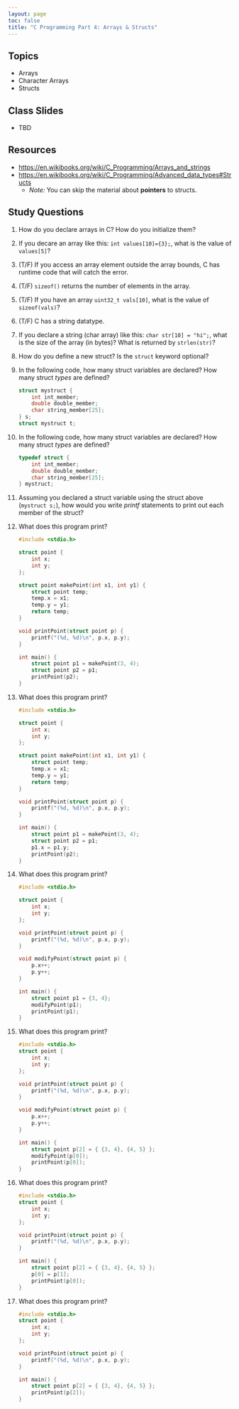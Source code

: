 ```yaml
---
layout: page
toc: false
title: "C Programming Part 4: Arrays & Structs"
---
```


## Topics
- Arrays
- Character Arrays
- Structs

## Class Slides
- TBD

## Resources
* <https://en.wikibooks.org/wiki/C_Programming/Arrays_and_strings>
* <https://en.wikibooks.org/wiki/C_Programming/Advanced_data_types#Structs> 
    * *Note:* You can skip the material about **pointers** to structs.

## Study Questions
1. How do you declare arrays in C? How do you initialize them?
1. If you decare an array like this: `int values[10]={3};`, what is the value of `values[5]`?
1. (T/F) If you access an array element outside the array bounds, C has runtime code that will catch the error.
1. (T/F) `sizeof()` returns the number of elements in the array.
1. (T/F) If you have an array `uint32_t vals[10]`, what is the value of `sizeof(vals)`?
1. (T/F) C has a string datatype.
1. If you declare a string (char array) like this: `char str[10] = "hi";`, what is the size of the array (in bytes)? What is returned by `strlen(str)`?
1. How do you define a new struct?  Is the `struct` keyword optional?
1. In the following code, how many struct variables are declared? How many struct *types* are defined?
    ```c
    struct mystruct {
        int int_member;
        double double_member;
        char string_member[25];
    } s;
    struct mystruct t;
    ```
1. In the following code, how many struct variables are declared? How many struct *types* are defined?
    ```c
    typedef struct {
        int int_member;
        double double_member;
        char string_member[25];
    } mystruct;
    ```

1. Assuming you declared a struct variable using the struct above (`mystruct s;`), how would you write *printf* statements to print out each member of the struct?

1. What does this program print?
    ```c
    #include <stdio.h>

    struct point {
        int x;
        int y;
    };

    struct point makePoint(int x1, int y1) {
        struct point temp;
        temp.x = x1;
        temp.y = y1;
        return temp;
    }

    void printPoint(struct point p) {
        printf("(%d, %d)\n", p.x, p.y);
    }

    int main() {
        struct point p1 = makePoint(3, 4);
        struct point p2 = p1;
        printPoint(p2);
    }
    ```

1. What does this program print?
    ```c
    #include <stdio.h>

    struct point {
        int x;
        int y;
    };

    struct point makePoint(int x1, int y1) {
        struct point temp;
        temp.x = x1;
        temp.y = y1;
        return temp;
    }

    void printPoint(struct point p) {
        printf("(%d, %d)\n", p.x, p.y);
    }

    int main() {
        struct point p1 = makePoint(3, 4);
        struct point p2 = p1;
        p1.x = p1.y;
        printPoint(p2);
    }
    ```

1. What does this program print?
    ```c
    #include <stdio.h>

    struct point {
        int x;
        int y;
    };

    void printPoint(struct point p) {
        printf("(%d, %d)\n", p.x, p.y);
    }

    void modifyPoint(struct point p) {
        p.x++;
        p.y++;
    }

    int main() {
        struct point p1 = {3, 4};
        modifyPoint(p1);
        printPoint(p1);
    }
    ```

1. What does this program print?
    ```c
    #include <stdio.h>
    struct point {
        int x;
        int y;
    };

    void printPoint(struct point p) {
        printf("(%d, %d)\n", p.x, p.y);
    }

    void modifyPoint(struct point p) {
        p.x++;
        p.y++;
    }

    int main() {
        struct point p[2] = { {3, 4}, {4, 5} };
        modifyPoint(p[0]);
        printPoint(p[0]);
    }
    ```

1. What does this program print?
    ```c
    #include <stdio.h>
    struct point {
        int x;
        int y;
    };

    void printPoint(struct point p) {
        printf("(%d, %d)\n", p.x, p.y);
    }

    int main() {
        struct point p[2] = { {3, 4}, {4, 5} };
        p[0] = p[1];
        printPoint(p[0]);
    }
    ```

1. What does this program print?
    ```c
    #include <stdio.h>
    struct point {
        int x;
        int y;
    };

    void printPoint(struct point p) {
        printf("(%d, %d)\n", p.x, p.y);
    }

    int main() {
        struct point p[2] = { {3, 4}, {4, 5} };
        printPoint(p[2]);
    }
    ```